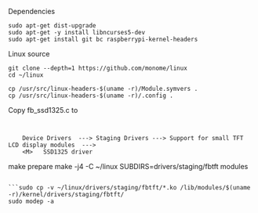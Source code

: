 Dependencies
```sudo apt-get update
sudo apt-get dist-upgrade
sudo apt-get -y install libncurses5-dev
sudo apt-get install git bc raspberrypi-kernel-headers
```
Linux source
```
git clone --depth=1 https://github.com/monome/linux
cd ~/linux
```

```
cp /usr/src/linux-headers-$(uname -r)/Module.symvers .
cp /usr/src/linux-headers-$(uname -r)/.config .
```

Copy fb_ssd1325.c to
``` ~/linux/drivers/staging/fbtft
```

```make menuconfig
```
        Device Drivers  ---> Staging Drivers ---> Support for small TFT LCD display modules  --->
        <M>   SSD1325 driver

make prepare
make -j4 -C ~/linux SUBDIRS=drivers/staging/fbtft modules
```

```sudo cp -v ~/linux/drivers/staging/fbtft/*.ko /lib/modules/$(uname -r)/kernel/drivers/staging/fbtft/
sudo modep -a
```
